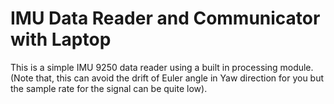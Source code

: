 # IMU Data Reader and Communicator with Laptop
This is a simple IMU 9250 data reader using a built in processing module. (Note that, this can avoid the drift of Euler angle in Yaw direction for you but the sample rate for the signal can be quite low).
